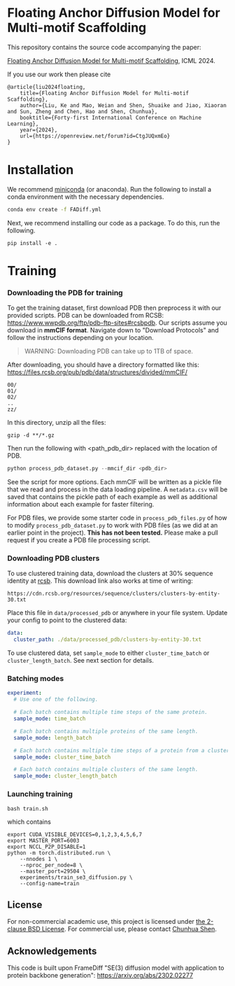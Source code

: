 # Floating Anchor Diffusion Model for Multi-motif Scaffolding

This repository contains the source code accompanying the paper:

[Floating Anchor Diffusion Model for Multi-motif Scaffolding](https://ai4mol.github.io/projects/FADiff/),  ICML 2024.
 
If you use our work then please cite
```
@article{liu2024floating,
    title={Floating Anchor Diffusion Model for Multi-motif Scaffolding},
    author={Liu, Ke and Mao, Weian and Shen, Shuaike and Jiao, Xiaoran and Sun, Zheng and Chen, Hao and Shen, Chunhua},
    booktitle={Forty-first International Conference on Machine Learning},
    year={2024},
    url={https://openreview.net/forum?id=CtgJUQxmEo}
}
```

# Installation

We recommend [miniconda](https://docs.conda.io/en/main/miniconda.html) (or anaconda).
Run the following to install a conda environment with the necessary dependencies.
```bash
conda env create -f FADiff.yml
```

Next, we recommend installing our code as a package. To do this, run the following.
```
pip install -e .
```

# Training

### Downloading the PDB for training
To get the training dataset, first download PDB then preprocess it with our provided scripts.
PDB can be downloaded from RCSB: https://www.wwpdb.org/ftp/pdb-ftp-sites#rcsbpdb.
Our scripts assume you download in **mmCIF format**.
Navigate down to "Download Protocols" and follow the instructions depending on your location.

> WARNING: Downloading PDB can take up to 1TB of space.

After downloading, you should have a directory formatted like this:
https://files.rcsb.org/pub/pdb/data/structures/divided/mmCIF/ 
```
00/
01/
02/
..
zz/
```
In this directory, unzip all the files: 
```
gzip -d **/*.gz
```
Then run the following with <path_pdb_dir> replaced with the location of PDB.
```python
python process_pdb_dataset.py --mmcif_dir <pdb_dir> 
```
See the script for more options. Each mmCIF will be written as a pickle file that
we read and process in the data loading pipeline. A `metadata.csv` will be saved
that contains the pickle path of each example as well as additional information
about each example for faster filtering.

For PDB files, we provide some starter code in `process_pdb_files.py`  of how to
modify `process_pdb_dataset.py` to work with PDB files (as we did at an earlier
point in the project). **This has not been tested.** Please make a pull request
if you create a PDB file processing script.

### Downloading PDB clusters
To use clustered training data, download the clusters at 30% sequence identity
at [rcsb](https://www.rcsb.org/docs/programmatic-access/file-download-services#sequence-clusters-data).
This download link also works at time of writing:
```
https://cdn.rcsb.org/resources/sequence/clusters/clusters-by-entity-30.txt
```
Place this file in `data/processed_pdb` or anywhere in your file system.
Update your config to point to the clustered data:
```yaml
data:
  cluster_path: ./data/processed_pdb/clusters-by-entity-30.txt
```
To use clustered data, set `sample_mode` to either `cluster_time_batch` or `cluster_length_batch`.
See next section for details.

### Batching modes

```yaml
experiment:
  # Use one of the following.

  # Each batch contains multiple time steps of the same protein.
  sample_mode: time_batch

  # Each batch contains multiple proteins of the same length.
  sample_mode: length_batch

  # Each batch contains multiple time steps of a protein from a cluster.
  sample_mode: cluster_time_batch

  # Each batch contains multiple clusters of the same length.
  sample_mode: cluster_length_batch
```

### Launching training 
```shell
bash train.sh
```
which contains
```shell
export CUDA_VISIBLE_DEVICES=0,1,2,3,4,5,6,7
export MASTER_PORT=6003
export NCCL_P2P_DISABLE=1
python -m torch.distributed.run \
    --nnodes 1 \
    --nproc_per_node=8 \
    --master_port=29504 \
    experiments/train_se3_diffusion.py \
    --config-name=train
```

## License
For non-commercial academic use, this project is licensed under [the 2-clause BSD License](https://opensource.org/license/bsd-2-clause). 
For commercial use, please contact [Chunhua Shen](mailto:chhshen@gmail.com).



## Acknowledgements
This code is built upon FrameDiff "SE(3) diffusion model with application to protein backbone generation": https://arxiv.org/abs/2302.02277
